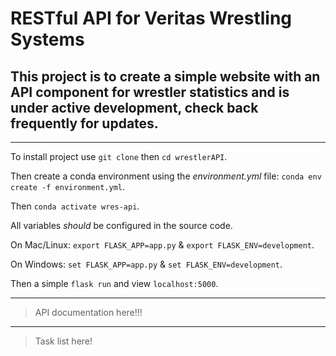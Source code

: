 # RESTful API for Veritas Wrestling Systems
## This project is to create a simple website with an API component for wrestler statistics and is under active development, check back frequently for updates.
---
To install project use `git clone` then `cd wrestlerAPI`.

Then create a conda environment using the *environment.yml* file:
`conda env create -f environment.yml`. 

Then `conda activate wres-api`.

All variables *should* be configured in the source code.

On Mac/Linux:
`export FLASK_APP=app.py` & 
`export FLASK_ENV=development`.

On Windows:
`set FLASK_APP=app.py` & 
`set FLASK_ENV=development`.

Then a simple `flask run` and view `localhost:5000`.

---
> API documentation here!!!

---

> Task list here!
